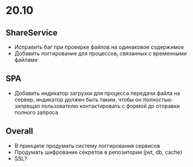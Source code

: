 # 20.10

## ShareService

* Исправить баг при проверке файлов на одинаковое содержимое
* Добавить логгирование для процессов, связанных с временными файлами

## SPA

* Добавить индикатор загрузки для процесса передачи файла на сервер, индикатор должен быть таким, чтобы он полностью запрещал пользователю контактировать с формой до отправки полного запроса

## Overall

* В принципе продумать систему логгирования сервисов
* Продумать шифрование секретов в репозитории (jwt, db, cache)
* SSL?